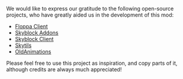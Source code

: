 We would like to express our gratitude to the following open-source projects, who have greatly aided us in the development of this mod:

- [Floppa Client](https://github.com/FloppaCoding/FloppaClient)
- [Skyblock Addons](https://github.com/BiscuitDevelopment/SkyblockAddons)
- [Skyblock Client](https://github.com/Harry282/Skyblock-Client)
- [Skytils](https://github.com/Skytils/SkytilsMod)
- [OldAnimations](https://github.com/Sk1erLLC/OldAnimations)

Please feel free to use this project as inspiration, and copy parts of it, although credits are always much appreciated!
